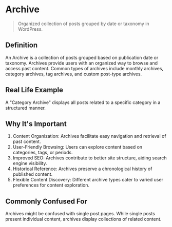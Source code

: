# Archive

>Organized collection of posts grouped by date or taxonomy in WordPress.

## Definition

An Archive is a collection of posts grouped based on publication date or taxonomy. Archives provide users with an organized way to browse and access past content. Common types of archives include monthly archives, category archives, tag archives, and custom post-type archives.

## Real Life Example

A "Category Archive" displays all posts related to a specific category in a structured manner.

## Why It's Important

1. Content Organization: Archives facilitate easy navigation and retrieval of past content.
2. User-Friendly Browsing: Users can explore content based on categories, tags, or periods.
3. Improved SEO: Archives contribute to better site structure, aiding search engine visibility.
4. Historical Reference: Archives preserve a chronological history of published content.
5. Flexible Content Discovery: Different archive types cater to varied user preferences for content exploration.

## Commonly Confused For

Archives might be confused with single post pages. While single posts present individual content, archives display collections of related content.
